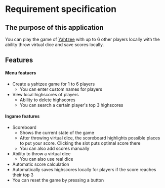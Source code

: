 # Requirement specification

## The purpose of this application

You can play the game of [Yahtzee](https://en.wikipedia.org/wiki/Yahtzee) with up to 6 other players locally with the ability throw virtual dice and save scores locally.

## Features
#### Menu featuers
+ Create a yahtzee game for 1 to 6 players
  + You can enter custom names for players
+ View local highscores of players
  + Ability to delete highscores
  + You can search a certain player's top 3 highscores
#### Ingame features
+ Scoreboard
  + Shows the current state of the game
  + After throwing virtual dice, the scoreboard highlights possible places to put your score. Clicking the slot puts optimal score there
  + You can also add scores manually
+ Ability to throw a virtual dice
  + You can also use real dice
+ Automatic score calculation
+ Automatically saves highscores locally for players if the score reaches their top 3
+ You can reset the game by pressing a button
